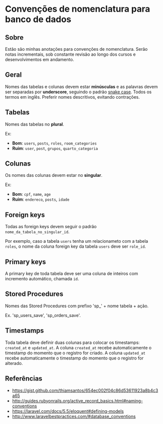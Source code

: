# Convenções de nomenclatura para banco de dados

## Sobre

Estão são minhas anotações para convenções de nomenclatura. Serão notas incrementais, sob constante revisão ao longo dos cursos e desenvolvimentos em andamento.

## Geral

Nomes das tabelas e colunas devem estar **minúsculas** e as palavras devem ser separadas por **underscore**, seguindo o padrão [snake case](https://en.wikipedia.org/wiki/Snake_case). Todos os termos em inglês. Preferir nomes descritivos, evitando contrações.

## Tabelas

Nomes das tabelas no **plural**.

Ex:
- **Bom**: `users`, `posts`, `roles`, `room_categories`
- **Ruim**: `user`, `post`, `grupos`, `quarto_categoria`

## Colunas

Os nomes das colunas devem estar no **singular**.

Ex:
- **Bom**: `cpf`, `name`, `age`
- **Ruim**: `endereco`, `posts`, `idade`

## Foreign keys

Todas as foreign keys devem seguir o padrão `nome_da_tabela_no_singular_id`.

Por exemplo, caso a tabela `users` tenha um relacionameto com a tabela `roles`, o nome da coluna foreign key da tabela `users` deve ser `role_id`.

## Primary keys

A primary key de toda tabela deve ser uma coluna de inteiros com incremento automático, chamada `id`.

## Stored Procedures

Nomes das Stored Procedures com prefixo 'sp_' + nome tabela + ação.

Ex. 'sp_users_save', 'sp_orders_save'.

## Timestamps

Toda tabela deve definir duas colunas para colocar os timestamps: `created_at` e `updated_at`. A coluna `created_at` recebe automaticamente o timestamp do momento que o registro for criado. A coluna `updated_at` recebe automaticamente o timestamp do momento que o registro for alterado. 

## Referências

- https://gist.github.com/thiamsantos/654ec002f04c86d53611923a8b4c3a65
- http://guides.rubyonrails.org/active_record_basics.html#naming-conventions
- https://laravel.com/docs/5.5/eloquent#defining-models
- http://www.laravelbestpractices.com/#database_conventions
